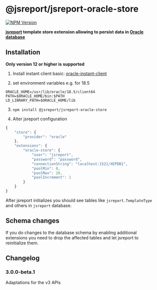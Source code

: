 # @jsreport/jsreport-oracle-store
[![NPM Version](http://img.shields.io/npm/v/@jsreport/jsreport-oracle-store.svg?style=flat-square)](https://npmjs.com/package/@jsreport/jsreport-oracle-store)

**[jsreport](https://github.com/jsreport/jsreport) template store extension allowing to persist data in [Oracle database](https://www.oracle.com/database/)**

## Installation

**Only version 12 or higher is supported**

1. Install instant client basic: [oracle-instant-client](https://www.oracle.com/database/technologies/instant-client/linux-x86-64-downloads.html)

2. set environment variables e.g. for 18.5
```
ORACLE_HOME=/usr/lib/oracle/18.5/client64
PATH=$ORACLE_HOME/bin:$PATH
LD_LIBRARY_PATH=$ORACLE_HOME/lib
```

3. `npm install @jsreport/jsreport-oracle-store`

4. Alter jsreport configuration
```js
{
	"store": {
		"provider": "oracle"
	},
	"extensions": {
		"oracle-store": {
			"user": "jsreport",
			"password": "password",
			"connectionString": "localhost:1521/XEPDB1",
			"poolMin": 0,
			"poolMax": 20,
			"poolIncrement": 1
		}
	}
}
```

After jsreport initializes you should see tables like `jsreport.TemplateType` and others in `jsreport` database.

## Schema changes
If you do changes to the database schema by enabling additional extensions you need to drop the affected tables and let jsreport to reinitialize them.

## Changelog

### 3.0.0-beta.1

Adaptations for the v3 APIs
